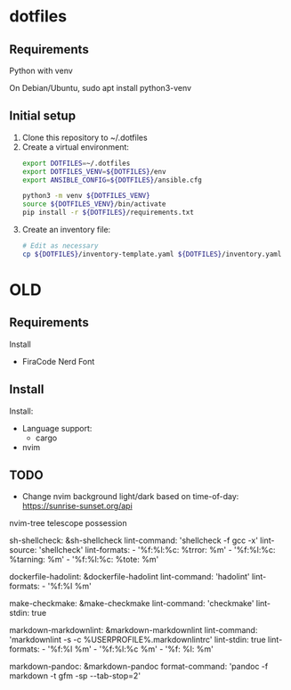# dotfiles

## Requirements

Python with venv

On Debian/Ubuntu, sudo apt install python3-venv

## Initial setup

1. Clone this repository to ~/.dotfiles
2. Create a virtual environment:
   ```sh
   export DOTFILES=~/.dotfiles
   export DOTFILES_VENV=${DOTFILES}/env
   export ANSIBLE_CONFIG=${DOTFILES}/ansible.cfg

   python3 -m venv ${DOTFILES_VENV}
   source ${DOTFILES_VENV}/bin/activate
   pip install -r ${DOTFILES}/requirements.txt
   ```
3. Create an inventory file:
   ```sh
   # Edit as necessary
   cp ${DOTFILES}/inventory-template.yaml ${DOTFILES}/inventory.yaml
   ``` 



# OLD

## Requirements

Install
 * FiraCode Nerd Font

## Install

Install:
 * Language support:
   * cargo
 * nvim

## TODO

 * Change nvim background light/dark based on time-of-day: https://sunrise-sunset.org/api

nvim-tree
telescope
possession

  sh-shellcheck: &sh-shellcheck
    lint-command: 'shellcheck -f gcc -x'
    lint-source: 'shellcheck'
    lint-formats:
      - '%f:%l:%c: %trror: %m'
      - '%f:%l:%c: %tarning: %m'
      - '%f:%l:%c: %tote: %m'

  dockerfile-hadolint: &dockerfile-hadolint
    lint-command: 'hadolint'
    lint-formats:
      - '%f:%l %m'

  make-checkmake: &make-checkmake
    lint-command: 'checkmake'
    lint-stdin: true

  markdown-markdownlint: &markdown-markdownlint
    lint-command: 'markdownlint -s -c %USERPROFILE%\.markdownlintrc'
    lint-stdin: true
    lint-formats:
      - '%f:%l %m'
      - '%f:%l:%c %m'
      - '%f: %l: %m'

  markdown-pandoc: &markdown-pandoc
    format-command: 'pandoc -f markdown -t gfm -sp --tab-stop=2'
